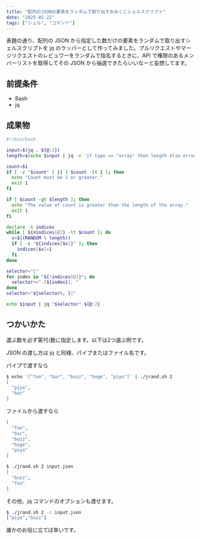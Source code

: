 ```yaml
---
title: "配列のJSONの要素をランダムで取り出すおみくじシェルスクリプト"
date: "2025-01-22"
tags: ["シェル", "コマンド"]
---
```


表題の通り、配列の JSON から指定した数だけの要素をランダムで取り出すシェルスクリプトを jq のラッパーとして作ってみました。プルリクエストやマージリクエストのレビュワーをランダムで指名するときに、API で権限のあるメンバーリストを取得してその JSON から抽選できたらいいなーと妄想してます。

## 前提条件

* Bash
* jq

## 成果物

```bash:jrand.sh
#!/bin/bash

input=$(jq . ${@:2})
length=$(echo $input | jq -e 'if type == "array" then length else error("Input is not an array") end')

count=$1
if [ -z "$count" ] || [ $count -lt 1 ]; then
  echo "Count must be 1 or greater."
  exit 1
fi

if [ $count -gt $length ]; then
  echo "The value of count is greater than the length of the array."
  exit 1
fi

declare -A indices
while [ ${#indices[@]} -lt $count ]; do
  v=$((RANDOM % length))
  if [ -z "${indices[$v]}" ]; then
    indices[$v]=1
  fi
done

selector="["
for index in "${!indices[@]}"; do
  selector+=".[${index}], "
done
selector="${selector%, }]"

echo $input | jq "$selector" ${@:2}
```

## つかいかた

選ぶ数を必ず第1引数に指定します。以下は2つ選ぶ例です。

JSON の渡し方は jq と同様、パイプまたはファイル名です。

パイプで渡すなら

```bash
$ echo '["foo", "bar", "buzz", "hoge", "piyo"]' | ./jrand.sh 2
[
  "piyo",
  "bar"
]
```

ファイルから渡すなら

```json:input.json
[
  "foo",
  "bar",
  "buzz",
  "hoge",
  "piyo"
]
```

```bash
$ ./jrand.sh 2 input.json
[
  "buzz",
  "foo"
]
```

その他、jq コマンドのオプションも渡せます。

```bash
$ ./jrand.sh 2 -c input.json
["piyo","buzz"]
```

誰かのお役に立てば幸いです。

